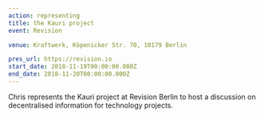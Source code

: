 ```yaml
---
action: representing
title: the Kauri project
event: Revision

venue: Kraftwerk, Köpenicker Str. 70, 10179 Berlin

pres_url: https://revision.io
start_date: 2018-11-19T00:00:00.000Z
end_date: 2018-11-20T00:00:00.000Z
---
```


Chris represents the Kauri project at Revision Berlin to host a discussion on decentralised information for technology projects.
